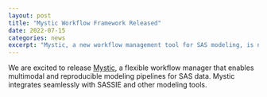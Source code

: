 ```yaml
---
layout: post
title: "Mystic Workflow Framework Released"
date: 2022-07-15
categories: news
excerpt: "Mystic, a new workflow management tool for SAS modeling, is now available."
---
```


We are excited to release [Mystic](https://github.com/ccpsas/mystic), a flexible workflow manager that enables multimodal and reproducible modeling pipelines for SAS data. Mystic integrates seamlessly with SASSIE and other modeling tools.

